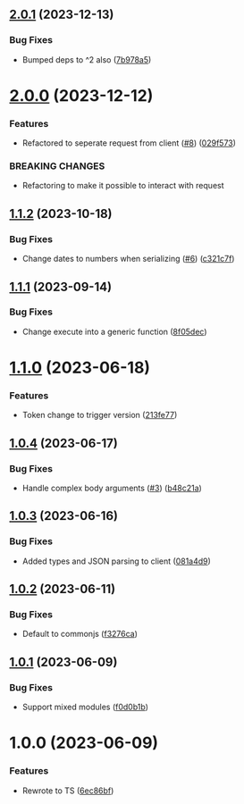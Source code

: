 ## [2.0.1](https://github.com/kapetacom/sdk-nodejs-rest-client/compare/v2.0.0...v2.0.1) (2023-12-13)


### Bug Fixes

* Bumped deps to ^2 also ([7b978a5](https://github.com/kapetacom/sdk-nodejs-rest-client/commit/7b978a5dcaa349996b67d98836ba67c5c8dade4f))

# [2.0.0](https://github.com/kapetacom/sdk-nodejs-rest-client/compare/v1.1.2...v2.0.0) (2023-12-12)


### Features

* Refactored to seperate request from client ([#8](https://github.com/kapetacom/sdk-nodejs-rest-client/issues/8)) ([029f573](https://github.com/kapetacom/sdk-nodejs-rest-client/commit/029f573a7e8d76350987deb77468c711d50ef744))


### BREAKING CHANGES

* Refactoring to make it possible to interact with request

## [1.1.2](https://github.com/kapetacom/sdk-nodejs-rest-client/compare/v1.1.1...v1.1.2) (2023-10-18)


### Bug Fixes

* Change dates to numbers when serializing ([#6](https://github.com/kapetacom/sdk-nodejs-rest-client/issues/6)) ([c321c7f](https://github.com/kapetacom/sdk-nodejs-rest-client/commit/c321c7f179ed6800fb726d60f1218ea566d261cb))

## [1.1.1](https://github.com/kapetacom/sdk-nodejs-rest-client/compare/v1.1.0...v1.1.1) (2023-09-14)


### Bug Fixes

* Change execute into a generic function ([8f05dec](https://github.com/kapetacom/sdk-nodejs-rest-client/commit/8f05decc0ec1f22d36912b4c018a2cf973bed076))

# [1.1.0](https://github.com/kapetacom/sdk-nodejs-rest-client/compare/v1.0.4...v1.1.0) (2023-06-18)


### Features

* Token change to trigger version ([213fe77](https://github.com/kapetacom/sdk-nodejs-rest-client/commit/213fe7782d00610c171daca98d210fb7f71b171b))

## [1.0.4](https://github.com/kapetacom/sdk-nodejs-rest-client/compare/v1.0.3...v1.0.4) (2023-06-17)


### Bug Fixes

* Handle complex body arguments ([#3](https://github.com/kapetacom/sdk-nodejs-rest-client/issues/3)) ([b48c21a](https://github.com/kapetacom/sdk-nodejs-rest-client/commit/b48c21a9a3dd453e0ea18983d67c5ee66e6b8eb8))

## [1.0.3](https://github.com/kapetacom/sdk-nodejs-rest-client/compare/v1.0.2...v1.0.3) (2023-06-16)


### Bug Fixes

* Added types and JSON parsing to client ([081a4d9](https://github.com/kapetacom/sdk-nodejs-rest-client/commit/081a4d9e5b9b2f0d9b14b9459e9c03d5a17e5544))

## [1.0.2](https://github.com/kapetacom/sdk-nodejs-rest-client/compare/v1.0.1...v1.0.2) (2023-06-11)


### Bug Fixes

* Default to commonjs ([f3276ca](https://github.com/kapetacom/sdk-nodejs-rest-client/commit/f3276ca421d54ca724bf2b1f36fb3212c9f7d0b9))

## [1.0.1](https://github.com/kapetacom/sdk-nodejs-rest-client/compare/v1.0.0...v1.0.1) (2023-06-09)


### Bug Fixes

* Support mixed modules ([f0d0b1b](https://github.com/kapetacom/sdk-nodejs-rest-client/commit/f0d0b1b62eadae53d560f14129a369c98d68a724))

# 1.0.0 (2023-06-09)


### Features

* Rewrote to TS ([6ec86bf](https://github.com/kapetacom/sdk-nodejs-rest-client/commit/6ec86bfb6cfedc008e59922dafbb6401023d196f))
